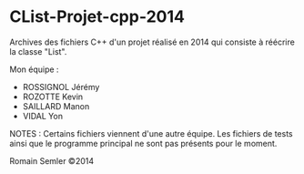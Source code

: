 CList-Projet-cpp-2014
=====================

Archives des fichiers C++ d'un projet réalisé en 2014 qui consiste à réécrire la classe "List".

Mon équipe :
- ROSSIGNOL Jérémy
- ROZOTTE Kevin
- SAILLARD Manon
- VIDAL Yon

NOTES : Certains fichiers viennent d'une autre équipe. Les fichiers de tests ainsi que le programme principal ne sont pas présents pour le moment.

Romain Semler ©2014
